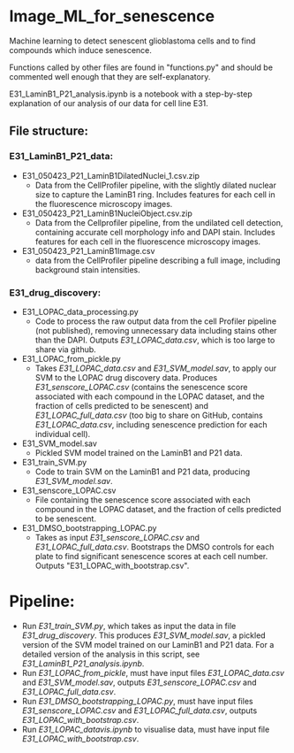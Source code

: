 # Image_ML_for_senescence
Machine learning to detect senescent glioblastoma cells and to find compounds which induce senescence.

Functions called by other files are found in "functions.py" and should be commented well enough that they are self-explanatory. 

E31_LaminB1_P21_analysis.ipynb is a notebook with a step-by-step explanation of our analysis of our data for cell line E31. 

## File structure: 

### E31_LaminB1_P21_data:
  * E31_050423_P21_LaminB1DilatedNuclei_1.csv.zip
    - Data from the CellProfiler pipeline, with the slightly dilated nuclear size to capture the LaminB1 ring. Includes features for each cell in the fluorescence microscopy images. 
  * E31_050423_P21_LaminB1NucleiObject.csv.zip
    - Data from the Cellprofiler pipeline, from the undilated cell detection, containing accurate cell morphology info and DAPI stain. Includes features for each cell in the fluorescence microscopy images.
  * E31_050423_P21_LaminB1Image.csv
     - data from the CellProfiler pipeline describing a full image, including background stain intensities. 
### E31_drug_discovery:
  * E31_LOPAC_data_processing.py
    - Code to process the raw output data from the cell Profiler pipeline (not published), removing unnecessary data including stains other than the DAPI. Outputs *E31_LOPAC_data.csv*, which is too large to share via github.  
  * E31_LOPAC_from_pickle.py
    - Takes *E31_LOPAC_data.csv* and *E31_SVM_model.sav*, to apply our SVM to the LOPAC drug discovery data. Produces *E31_senscore_LOPAC.csv* (contains the senescence score associated with each compound in the LOPAC dataset, and the fraction of cells predicted to be senescent) and *E31_LOPAC_full_data.csv* (too big to share on GitHub, contains *E31_LOPAC_data.csv*, including senescence prediction for each individual cell). 
  * E31_SVM_model.sav
    - Pickled SVM model trained on the LaminB1 and P21 data.
  * E31_train_SVM.py
    - Code to train SVM on the LaminB1 and P21 data, producing *E31_SVM_model.sav*.
  * E31_senscore_LOPAC.csv
    - File containing the senescence score associated with each compound in the LOPAC dataset, and the fraction of cells predicted to be senescent.
  * E31_DMSO_bootstrapping_LOPAC.py
    - Takes as input *E31_senscore_LOPAC.csv* and *E31_LOPAC_full_data.csv*. Bootstraps the DMSO controls for each plate to find significant senescence scores at each cell number. Outputs "E31_LOPAC_with_bootstrap.csv".

# Pipeline:

* Run *E31_train_SVM.py*, which takes as input the data in file *E31_drug_discovery*. This produces *E31_SVM_model.sav*, a pickled version of the SVM model trained on our LaminB1 and P21 data. For a detailed version of the analysis in this script, see *E31_LaminB1_P21_analysis.ipynb*.
* Run *E31_LOPAC_from_pickle*, must have input files *E31_LOPAC_data.csv* and *E31_SVM_model.sav*, outputs *E31_senscore_LOPAC.csv* and *E31_LOPAC_full_data.csv*.
* Run *E31_DMSO_bootstrapping_LOPAC.py*, must have input files *E31_senscore_LOPAC.csv* and *E31_LOPAC_full_data.csv*, outputs *E31_LOPAC_with_bootstrap.csv*.
* Run *E31_LOPAC_datavis.ipynb* to visualise data, must have input file *E31_LOPAC_with_bootstrap.csv*.
